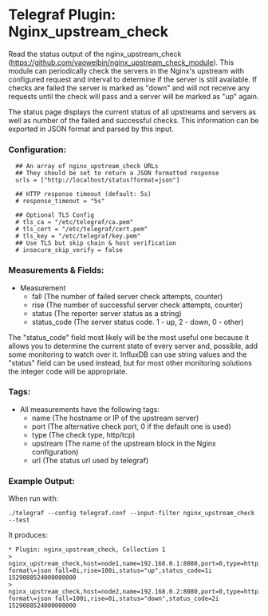 # Telegraf Plugin: Nginx_upstream_check

Read the status output of the nginx_upstream_check (https://github.com/yaoweibin/nginx_upstream_check_module).
This module can periodically check the servers in the Nginx's upstream with configured request and interval to determine
if the server is still available. If checks are failed the server is marked as "down" and will not receive any requests
until the check will pass and a server will be marked as "up" again.

The status page displays the current status of all upstreams and servers as well as number of the failed and successful
checks. This information can be exported in JSON format and parsed by this input.

### Configuration:

```
  ## An array of nginx_upstream_check URLs
  ## They should be set to return a JSON formatted response
  urls = ["http://localhost/status?format=json"]

  ## HTTP response timeout (default: 5s)
  # response_timeout = "5s"

  ## Optional TLS Config
  # tls_ca = "/etc/telegraf/ca.pem"
  # tls_cert = "/etc/telegraf/cert.pem"
  # tls_key = "/etc/telegraf/key.pem"
  ## Use TLS but skip chain & host verification
  # insecure_skip_verify = false
```

### Measurements & Fields:

- Measurement
    - fall (The number of failed server check attempts, counter)
    - rise (The number of successful server check attempts, counter)
    - status (The reporter server status as a string)
    - status_code (The server status code. 1 - up, 2 - down, 0 - other)

The "status_code" field most likely will be the most useful one because it allows you to determine the current
state of every server and, possible, add some monitoring to watch over it. InfluxDB can use string values and the
"status" field can be used instead, but for most other monitoring solutions the integer code will be appropriate.

### Tags:

- All measurements have the following tags:
    - name (The hostname or IP of the upstream server)
    - port (The alternative check port, 0 if the default one is used)
    - type (The check type, http/tcp)
    - upstream (The name of the upstream block in the Nginx configuration)
    - url (The status url used by telegraf)

### Example Output:

When run with:
```
./telegraf --config telegraf.conf --input-filter nginx_upstream_check --test
```

It produces:
```
* Plugin: nginx_upstream_check, Collection 1
> nginx_upstream_check,host=node1,name=192.168.0.1:8080,port=0,type=http,upstream=my_backends,url=http://127.0.0.1:80/status?format\=json fall=0i,rise=100i,status="up",status_code=1i 1529088524000000000
> nginx_upstream_check,host=node2,name=192.168.0.2:8080,port=0,type=http,upstream=my_backends,url=http://127.0.0.1:80/status?format\=json fall=100i,rise=0i,status="down",status_code=2i 1529088524000000000
```
